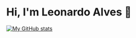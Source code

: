 # Hi, I'm Leonardo Alves 👋

[![My GitHub stats](https://github-readme-stats.vercel.app/api?username=leo-pro&show_icons=true&theme=algolia)](https://github.com/leo-pro)
